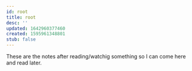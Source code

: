 ```yaml
---
id: root
title: root
desc: ''
updated: 1642960377460
created: 1595961348801
stub: false
---
```


These are the notes after reading/watchig something so I can come here and read later.